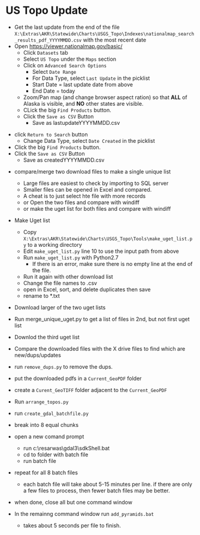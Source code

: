 # US Topo Update

* Get the last update from the end of the file
  `X:\Extras\AKR\Statewide\Charts\USGS_Topo\Indexes\nationalmap_search_results_pdf_YYYYMMDD.csv`
  with the most recent date
* Open https://viewer.nationalmap.gov/basic/
  - Click `Datasets` tab
  - Select `US Topo` under the `Maps` section
  - Click on `Advanced Search Options`
    - Select `Date Range`
    - For Data Type, select `Last Update` in the picklist
    - Start Date = last update date from above
    - End Date = today
  - Zoom/Pan map (and change browser aspect ration) so that **ALL** of Alaska
    is visible, and **NO** other states are visible.
  - CLick the big `Find Products` button.
  - Click the `Save as CSV` Button
    - Save as lastupdateYYYYMMDD.csv
 - click `Return to Search` button
   - Change Data Type, select `Date Created` in the picklist
  - Click the big `Find Products` button.
  - Click the `Save as CSV` Button
    - Save as createdYYYYMMDD.csv
* compare/merge two download files to make a single unique list
  - Large files are easiest to check by importing to SQL server
  - Smaller files can be opened in Excel and compared.
  - A cheat is to just select hte file with more records
  - or Open the two files and compare with windiff
  - or make the uget list for both files and compare with windiff
* Make Uget list
  - Copy `X:\Extras\AKR\Statewide\Charts\USGS_Topo\Tools\make_uget_list.py` to a working directory
  - Edit `make_uget_list.py` line 10 to use the input path from above
  - Run `make_uget_list.py` with Python2.7
    - If there is an error,  make sure there is no empty line at the end of the file.
  - Run it again with other download list
  - Change the file names to .csv
  - open in Excel, sort, and delete duplicates then save
  - rename to *.txt

* Download larger of the two uget lists
* Run merge_unique_uget.py to get a list of files in 2nd, but not first uget list
* Downlod the third uget list
* Compare the downloaded files with the X drive files to find which are new/dups/updates
* run `remove_dups.py` to remove the dups.
* put the downloaded pdfs in a `Current_GeoPDF` folder
* create a `Curent_GeoTIFF` folder adjacent to the `Current_GeoPDF`
* Run `arrange_topos.py`
* run `create_gdal_batchfile.py`
* break into 8 equal chunks
* open a new comand prompt
  - run c:\resarwas\gdal3\sdkShell.bat
  - cd to folder with batch file
  - run batch file
* repeat for all 8 batch files
  - each batch file will take about 5-15 minutes per line. if there are only a few files to process, then fewer batch files may be better.
* when done, close all but one command window
* In the remainng command window run `add_pyramids.bat`
   - takes about 5 seconds per file to finish.
